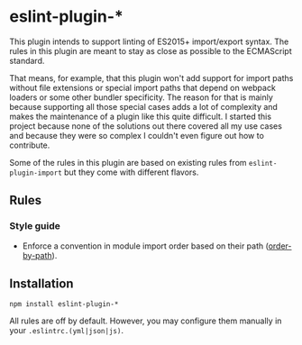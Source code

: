 # eslint-plugin-*

This plugin intends to support linting of ES2015+ import/export syntax. The rules in this plugin are meant to stay as close as possible to the ECMAScript standard.

That means, for example, that this plugin won't add support for import paths without file extensions or special import paths that depend on webpack loaders or some other bundler specificity.
The reason for that is mainly because supporting all those special cases adds a lot of complexity and makes the maintenance of a plugin like this quite difficult.
I started this project because none of the solutions out there covered all my use cases and because they were so complex I couldn't even figure out how to contribute.

Some of the rules in this plugin are based on existing rules from `eslint-plugin-import` but they come with different flavors.

## Rules

### Style guide

* Enforce a convention in module import order based on their path ([order-by-path](docs/rules/orderByPath.md)).

## Installation

```
npm install eslint-plugin-*
```

All rules are off by default. However, you may configure them manually in your `.eslintrc.(yml|json|js)`.